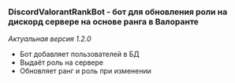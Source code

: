 ### DiscordValorantRankBot - бот для обновления роли на дискорд сервере на основе ранга в Валоранте

*Актуальная версия 1.2.0*
- Бот добавляет пользователей в БД
- Выдаёт роль на сервере
- Обновляет ранг и роль при изменении
